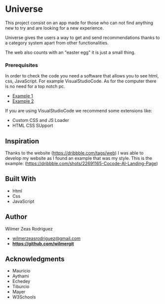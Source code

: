 # Universe

This project consist on an app made for those who can not find anything new to try and are looking for a new experience.

Universe gives the users a way to get and send recommendations thanks to a category system apart from other functionalities.

The web also counts with an "easter egg" it is just a small thing. 

### Prerequisites

In order to check the code you need a software that allows you to see html, css, JavaScript. For example VisualStudioCode. As for the computer there is no need for a top notch pc.
- [Example 1](https://www.mediamarkt.es/es/category/portátiles-153.html)
- [Example 2](https://code.visualstudio.com)

If you are using VisualStudioCode we recommend some extensions like:
- Custom CSS and JS Loader
- HTML CSS SUpport

## Inspiration

  Thanks to the website (https://dribbble.com/tags/web) I was able to develop my website as I found an example that was my style.
  This is the example: (https://dribbble.com/shots/22691165-Cocode-AI-Landing-Page)

## Built With

  - Html
  - Css
  - JavaScript

## Author

  Wilmer Zeas Rodriguez

  - wilmerzeasrodriguez@gmail.com
  - **https://github.com/wilmergit**

## Acknowledgments

  - Mauricio
  - Aythami
  - Echedey
  - Tiburcio
  - Mayer
  - W3Schools